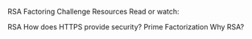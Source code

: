 RSA Factoring Challenge
Resources
Read or watch:

RSA
How does HTTPS provide security?
Prime Factorization
Why RSA?
